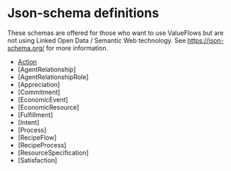 # Json-schema definitions

These schemas are offered for those who want to use ValueFlows but are not using Linked Open Data / Semantic Web technology.  See https://json-schema.org/ for more information.

* [Action](specification/json-schema-pages/Action.md)
* [AgentRelationship]
* [AgentRelationshipRole]
* [Appreciation]
* [Commitment]
* [EconomicEvent]
* [EconomicResource]
* [Fulfillment]
* [Intent]
* [Process]
* [RecipeFlow]
* [RecipeProcess]
* [ResourceSpecification]
* [Satisfaction]
